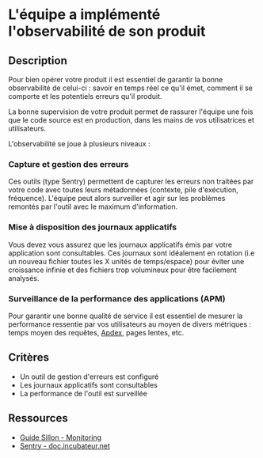 # L'équipe a implémenté l'observabilité de son produit

## Description

Pour bien opérer votre produit il est essentiel de garantir la bonne
observabilité de celui-ci : savoir en temps réel ce qu'il émet,
comment il se comporte et les potentiels erreurs qu'il produit.

La bonne supervision de votre produit permet de rassurer l'équipe une
fois que le code source est en production, dans les mains de vos
utilisatrices et utilisateurs.

L'observabilité se joue à plusieurs niveaux :

### Capture et gestion des erreurs

Ces outils (type Sentry) permettent de capturer les erreurs non
traitées par votre code avec toutes leurs métadonnées (contexte, pile
d'exécution, fréquence). L'équipe peut alors surveiller et agir sur
les problèmes remontés par l'outil avec le maximum d'information.

### Mise à disposition des journaux applicatifs

Vous devez vous assurez que les journaux applicatifs émis par votre
application sont consultables. Ces journaux sont idéalement en
rotation (i.e un nouveau fichier toutes les X unités de temps/espace)
pour éviter une croissance infinie et des fichiers trop volumineux
pour être facilement analysés.

### Surveillance de la performance des applications (APM)

Pour garantir une bonne qualité de service il est essentiel de mesurer
la performance ressentie par vos utilisateurs au moyen de divers
métriques : temps moyen des requêtes,
[Apdex](https://fr.wikipedia.org/wiki/Apdex), pages lentes, etc.

## Critères

- Un outil de gestion d'erreurs est configuré
- Les journaux applicatifs sont consultables
- La performance de l'outil est surveillée

## Ressources

- [Guide Sillon - Monitoring](https://sillon.incubateur.net/docs/monitoring/)
- [Sentry - doc.incubateur.net](https://doc.incubateur.net/communaute/les-outils-de-la-communaute/autres-services/sentry)
